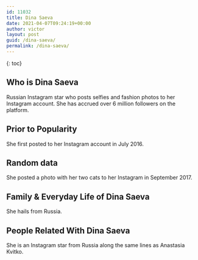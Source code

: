 ```yaml
---
id: 11032
title: Dina Saeva
date: 2021-04-07T09:24:19+00:00
author: victor
layout: post
guid: /dina-saeva/
permalink: /dina-saeva/
---
```



{: toc}


## Who is Dina Saeva



Russian Instagram star who posts selfies and fashion photos to her Instagram account. She has accrued over 6 million followers on the platform. 

                
                
                
## Prior to Popularity



She first posted to her Instagram account in July 2016. 

                
                
                
## Random data



She posted a photo with her two cats to her Instagram in September 2017. 

                
                
                
## Family & Everyday Life of Dina Saeva



She hails from Russia. 

                
                
                
## People Related With Dina Saeva



She is an Instagram star from Russia along the same lines as Anastasia Kvitko. 

                
              
            
          
          
          